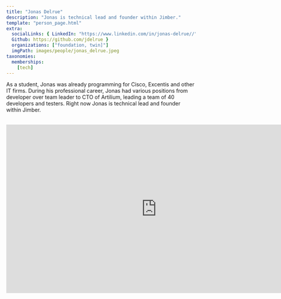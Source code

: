 ```yaml
---
title: "Jonas Delrue"
description: "Jonas is technical lead and founder within Jimber."
template: "person_page.html"
extra:
  socialLinks: { LinkedIn: "https://www.linkedin.com/in/jonas-delrue//",
  Github: https://github.com/jdelrue }
  organizations: ["foundation, twin]"]
  imgPath: images/people/jonas_delrue.jpeg
taxonomies:
  memberships:
    [tech]
---
```


As a student, Jonas was already programming for Cisco, Excentis and other IT firms. During his professional career, Jonas had various positions from developer over team leader to CTO of Artilium, leading a team of 40 developers and testers. Right now Jonas is technical lead and founder within Jimber.


<BR>
<div class="aspect-w-16 aspect-h-9">
<iframe src="https://player.vimeo.com/video/413268925" width="800" height="450" frameborder="0" allow="autoplay; fullscreen" allowfullscreen></iframe>
</div>
<BR>